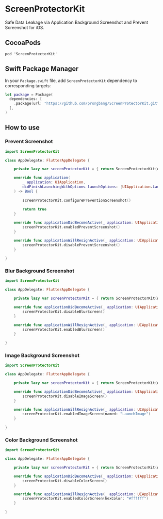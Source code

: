 # ScreenProtectorKit

Safe Data Leakage via Application Background Screenshot and Prevent Screenshot for iOS.

## CocoaPods

```shell
pod 'ScreenProtectorKit'
```

## Swift Package Manager

In your `Package.swift` file, add `ScreenProtectorKit` dependency to corresponding targets:

```swift
let package = Package(
  dependencies: [
    .package(url: "https://github.com/prongbang/ScreenProtectorKit.git", from: "1.0.6"),
  ],
)
```

## How to use

### Prevent Screenshot

```swift
import ScreenProtectorKit

class AppDelegate: FlutterAppDelegate {

    private lazy var screenProtectorKit = { return ScreenProtectorKit(window: window) }()

    override func application(
        _ application: UIApplication,
        didFinishLaunchingWithOptions launchOptions: [UIApplication.LaunchOptionsKey: Any]?
    ) -> Bool {
    
        screenProtectorKit.configurePreventionScreenshot()
    
        return true
    }

    override func applicationDidBecomeActive(_ application: UIApplication) {
        screenProtectorKit.enabledPreventScreenshot()
    }

    override func applicationWillResignActive(_ application: UIApplication) {
        screenProtectorKit.disablePreventScreenshot()
    }
    
}
```

### Blur Background Screenshot

```swift
import ScreenProtectorKit

class AppDelegate: FlutterAppDelegate {

    private lazy var screenProtectorKit = { return ScreenProtectorKit(window: window) }()

    override func applicationDidBecomeActive(_ application: UIApplication) {
        screenProtectorKit.disableBlurScreen()
    }

    override func applicationWillResignActive(_ application: UIApplication) {
        screenProtectorKit.enabledBlurScreen()
    }
    
}
```

### Image Background Screenshot

```swift
import ScreenProtectorKit

class AppDelegate: FlutterAppDelegate {

    private lazy var screenProtectorKit = { return ScreenProtectorKit(window: window) }()

    override func applicationDidBecomeActive(_ application: UIApplication) {
        screenProtectorKit.disableImageScreen()
    }

    override func applicationWillResignActive(_ application: UIApplication) {
        screenProtectorKit.enabledImageScreen(named: "LaunchImage")
    }
    
}
```

### Color Background Screenshot

```swift
import ScreenProtectorKit

class AppDelegate: FlutterAppDelegate {

    private lazy var screenProtectorKit = { return ScreenProtectorKit(window: window) }()

    override func applicationDidBecomeActive(_ application: UIApplication) {
        screenProtectorKit.disableColorScreen()
    }

    override func applicationWillResignActive(_ application: UIApplication) {
        screenProtectorKit.enabledColorScreen(hexColor: "#ffffff")
    }
    
}
```
